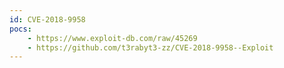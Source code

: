 ```yaml
---
id: CVE-2018-9958
pocs:
    - https://www.exploit-db.com/raw/45269
    - https://github.com/t3rabyt3-zz/CVE-2018-9958--Exploit
---
```

